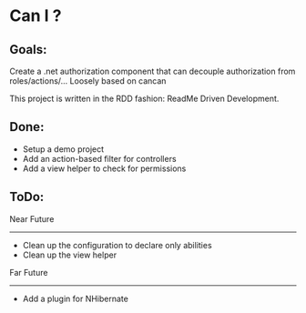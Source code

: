 Can I ?
=======

Goals:
------
Create a .net  authorization component that can decouple authorization from roles/actions/...
Loosely based on cancan

This project is written in the RDD fashion: ReadMe Driven Development.

Done:
-----
- Setup a demo project
- Add an action-based filter for controllers
- Add a view helper to check for permissions

ToDo:
-----
Near Future
***********
- Clean up the configuration to declare only abilities
- Clean up the view helper

Far Future
**********
- Add a plugin for NHibernate